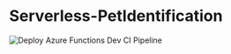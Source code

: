 # Serverless-PetIdentification

![Deploy Azure Functions Dev CI Pipeline](https://github.com/actions/hello-world/workflows/.github/workflows/dev-func-app-ci.yml/badge.svg?branch=dev&event=push)